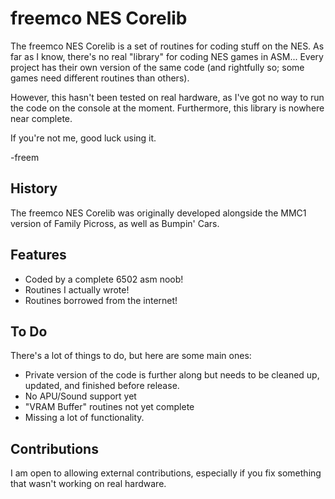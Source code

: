 freemco NES Corelib
===================
The freemco NES Corelib is a set of routines for coding stuff on the NES.
As far as I know, there's no real "library" for coding NES games in ASM...
Every project has their own version of the same code (and rightfully so; some
games need different routines than others).

However, this hasn't been tested on real hardware, as I've got no way to run
the code on the console at the moment. Furthermore, this library is nowhere near
complete.

If you're not me, good luck using it.

-freem

## History
The freemco NES Corelib was originally developed alongside the MMC1 version of
Family Picross, as well as Bumpin' Cars.

## Features
- Coded by a complete 6502 asm noob!
- Routines I actually wrote!
- Routines borrowed from the internet!

## To Do
There's a lot of things to do, but here are some main ones:
- Private version of the code is further along but needs to be cleaned up, updated, and finished before release.
- No APU/Sound support yet
- "VRAM Buffer" routines not yet complete
- Missing a lot of functionality.

## Contributions
I am open to allowing external contributions, especially if you fix something
that wasn't working on real hardware.
